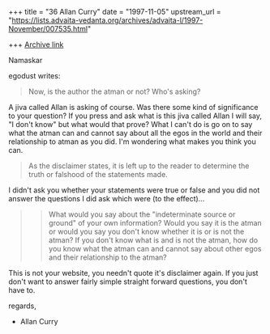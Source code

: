 +++
title = "36 Allan Curry"
date = "1997-11-05"
upstream_url = "https://lists.advaita-vedanta.org/archives/advaita-l/1997-November/007535.html"

+++
[Archive link](https://lists.advaita-vedanta.org/archives/advaita-l/1997-November/007535.html)

Namaskar

egodust writes:

>
>Now, is the author the atman or not?  Who's asking?
>

A jiva called Allan is asking of course. Was there some
kind of significance to your question? If you press and
ask what is this jiva called Allan I will say, "I don't
know" but what would that prove?  What I can't do is go
on to say what the atman can and cannot say about all
the egos in the world and their relationship to atman
as you did. I'm wondering what makes you think you can.

>
>As the disclaimer states, it is left up to the reader to determine
>the truth or falshood of the statements made.

I didn't ask you whether your statements were true or false and
you did not answer the questions I did ask which were (to the effect)...

>>    What would you say about the "indeterminate source or
>>    ground" of your own information? Would you say it is the
>>    atman or would you say you don't know whether it is or
>>    is not the atman? If you don't know what is and is not
>>    the atman, how do you know what the atman can and cannot
>>    say about other egos and their relationship to the atman?

This is not your website, you needn't quote it's disclaimer again.
If you just don't want to answer fairly simple straight forward
questions, you don't have to.


regards,

- Allan Curry

